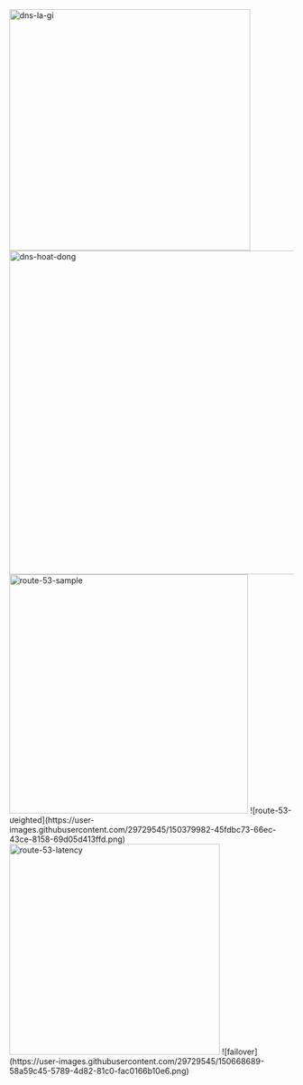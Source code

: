 <img width="427" alt="dns-la-gi" src="https://user-images.githubusercontent.com/29729545/149654735-e330eab1-a835-42c9-aa2a-6b67e961c43b.png">
<img width="573" alt="dns-hoat-dong" src="https://user-images.githubusercontent.com/29729545/149654930-0b0d3a35-d0a2-4990-a725-a3a5d4f61afb.png">
<img width="423" alt="route-53-sample" src="https://user-images.githubusercontent.com/29729545/150375271-3de42e6b-3b3c-4237-8af7-6ecdf38cabf8.png">
![route-53-ưeighted](https://user-images.githubusercontent.com/29729545/150379982-45fdbc73-66ec-43ce-8158-69d05d413ffd.png)
<img width="373" alt="route-53-latency" src="https://user-images.githubusercontent.com/29729545/150382989-3323e876-fc6a-457d-9c0d-e96ac3f206cf.png">
![failover](https://user-images.githubusercontent.com/29729545/150668689-58a59c45-5789-4d82-81c0-fac0166b10e6.png)
